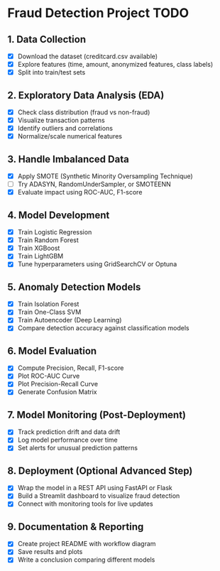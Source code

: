 # Fraud Detection Project TODO

## 1. Data Collection
- [x] Download the dataset (creditcard.csv available)
- [x] Explore features (time, amount, anonymized features, class labels)
- [x] Split into train/test sets

## 2. Exploratory Data Analysis (EDA)
- [x] Check class distribution (fraud vs non-fraud)
- [x] Visualize transaction patterns
- [x] Identify outliers and correlations
- [x] Normalize/scale numerical features

## 3. Handle Imbalanced Data
- [x] Apply SMOTE (Synthetic Minority Oversampling Technique)
- [ ] Try ADASYN, RandomUnderSampler, or SMOTEENN
- [x] Evaluate impact using ROC-AUC, F1-score

## 4. Model Development
- [x] Train Logistic Regression
- [x] Train Random Forest
- [x] Train XGBoost
- [x] Train LightGBM
- [x] Tune hyperparameters using GridSearchCV or Optuna

## 5. Anomaly Detection Models
- [x] Train Isolation Forest
- [x] Train One-Class SVM
- [x] Train Autoencoder (Deep Learning)
- [x] Compare detection accuracy against classification models

## 6. Model Evaluation
- [x] Compute Precision, Recall, F1-score
- [x] Plot ROC-AUC Curve
- [x] Plot Precision-Recall Curve
- [x] Generate Confusion Matrix

## 7. Model Monitoring (Post-Deployment)
- [x] Track prediction drift and data drift
- [x] Log model performance over time
- [x] Set alerts for unusual prediction patterns

## 8. Deployment (Optional Advanced Step)
- [x] Wrap the model in a REST API using FastAPI or Flask
- [x] Build a Streamlit dashboard to visualize fraud detection
- [x] Connect with monitoring tools for live updates

## 9. Documentation & Reporting
- [x] Create project README with workflow diagram
- [x] Save results and plots
- [x] Write a conclusion comparing different models
